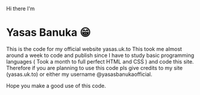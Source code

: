 Hi there
I'm
# Yasas Banuka 😁

This is the code for my official website yasas.uk.to
This took me almost around a week to code and publish since I have to study basic programming languages ( Took a month to full perfect HTML and CSS ) and code this site.
Therefore if you are planning to use this code pls give credits to my site (yasas.uk.to) or either my username @yasasbanukaofficial.

Hope you make a good use of this code.
